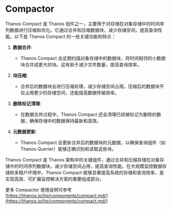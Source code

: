 # Compactor

Thanos Compact 是 Thanos 组件之一，主要用于对存储在对象存储中的时间序列数据进行压缩和优化。它通过合并和压缩数据块，减少存储空间，提高查询性能。以下是 Thanos Compact 的一些关键功能和特点：

1. **数据合并**:
   - Thanos Compact 会定期扫描对象存储中的数据块，将时间相邻的小数据块合并成更大的块。这有助于减少文件数量，提高查询效率。

2. **块压缩**:
   - 合并后的数据块会进行压缩处理，减少存储空间占用。压缩后的数据块不仅占用更少的存储空间，还能提高数据传输效率。

3. **删除标记清理**:
   - 在数据合并过程中，Thanos Compact 还会清理已经被标记为删除的数据，确保存储中的数据保持最新和高效。

4. **元数据更新**:
   - Thanos Compact 会更新合并后的数据块的元数据，以确保查询组件（如 Thanos Querier）能够正确识别和读取这些块。

Thanos Compact 是 Thanos 架构中的关键组件，通过合并和压缩存储在对象存储中的时间序列数据块，减少存储空间占用，提高查询性能。在大规模监控数据存储和多租户环境中，Thanos Compact 能够显著提高系统的存储和查询效率，是实现高效、可扩展监控解决方案的重要组成部分。

更多 Compactor 使用说明可参考 [https://thanos.io/tip/components/compact.md/](https://thanos.io/tip/components/compact.md/)
